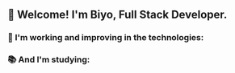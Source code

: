 ## 👋 Welcome! I'm Biyo, Full Stack Developer.

### 💎 I'm working and improving in the technologies: 
 
### 📚 And I'm studying:
